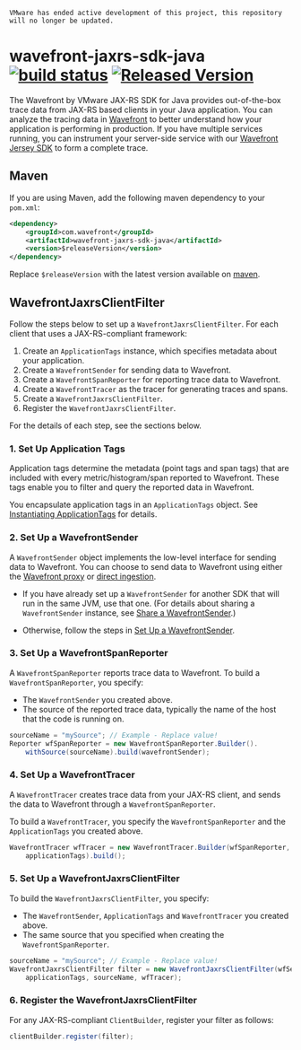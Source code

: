 ```
VMware has ended active development of this project, this repository will no longer be updated.
```
# wavefront-jaxrs-sdk-java [![build status][ci-img]][ci] [![Released Version][maven-img]][maven]

The Wavefront by VMware JAX-RS SDK for Java provides out-of-the-box trace data from JAX-RS based clients in your Java application. You can analyze the tracing data in [Wavefront](https://www.wavefront.com/) to better understand how your application is performing in production. If you have multiple services running, you can instrument your server-side service with our [Wavefront Jersey SDK](https://github.com/wavefrontHQ/wavefront-jersey-sdk-java) to form a complete trace.

## Maven

If you are using Maven, add the following maven dependency to your `pom.xml`:

```xml
<dependency>
    <groupId>com.wavefront</groupId>
    <artifactId>wavefront-jaxrs-sdk-java</artifactId>
    <version>$releaseVersion</version>
</dependency>
```

Replace `$releaseVersion` with the latest version available on [maven](http://search.maven.org/#search%7Cga%7C1%7Cwavefront-jaxrs-sdk-java).

## WavefrontJaxrsClientFilter

Follow the steps below to set up a `WavefrontJaxrsClientFilter`. For each client that uses a JAX-RS-compliant framework:

1. Create an `ApplicationTags` instance, which specifies metadata about your application.
2. Create a `WavefrontSender` for sending data to Wavefront.
3. Create a `WavefrontSpanReporter` for reporting trace data to Wavefront.
4. Create a `WavefrontTracer` as the tracer for generating traces and spans.
5. Create a `WavefrontJaxrsClientFilter`.
6. Register the `WavefrontJaxrsClientFilter`.

For the details of each step, see the sections below.

### 1. Set Up Application Tags

Application tags determine the metadata (point tags and span tags) that are included with every metric/histogram/span reported to Wavefront. These tags enable you to filter and query the reported data in Wavefront.

You encapsulate application tags in an `ApplicationTags` object. See [Instantiating ApplicationTags](https://github.com/wavefrontHQ/wavefront-sdk-doc-sources/blob/master/java/applicationtags.md#application-tags) for details.

### 2. Set Up a WavefrontSender

A `WavefrontSender` object implements the low-level interface for sending data to Wavefront. You can choose to send data to Wavefront using either the [Wavefront proxy](https://docs.wavefront.com/proxies.html) or [direct ingestion](https://docs.wavefront.com/direct_ingestion.html).

* If you have already set up a `WavefrontSender` for another SDK that will run in the same JVM, use that one.  (For details about sharing a `WavefrontSender` instance, see [Share a WavefrontSender](https://github.com/wavefrontHQ/wavefront-sdk-doc-sources/blob/master/java/wavefrontsender.md#Share-a-WavefrontSender).)

* Otherwise, follow the steps in [Set Up a WavefrontSender](https://github.com/wavefrontHQ/wavefront-sdk-doc-sources/blob/master/java/wavefrontsender.md#wavefrontsender).


### 3. Set Up a WavefrontSpanReporter

A `WavefrontSpanReporter` reports trace data to Wavefront.
To build a `WavefrontSpanReporter`, you specify:
* The `WavefrontSender` you created above.
* The source of the reported trace data, typically the name of the host that the code is running on.

```java
sourceName = "mySource"; // Example - Replace value!
Reporter wfSpanReporter = new WavefrontSpanReporter.Builder().
    withSource(sourceName).build(wavefrontSender);
```

### 4. Set Up a WavefrontTracer

A `WavefrontTracer` creates trace data from your JAX-RS client, and sends the data to Wavefront through a `WavefrontSpanReporter`.

To build a `WavefrontTracer`, you specify the `WavefrontSpanReporter` and the `ApplicationTags` you created above.

```Java
WavefrontTracer wfTracer = new WavefrontTracer.Builder(wfSpanReporter,   
    applicationTags).build();
```

### 5. Set Up a WavefrontJaxrsClientFilter

To build the `WavefrontJaxrsClientFilter`, you specify:
* The `WavefrontSender`, `ApplicationTags` and `WavefrontTracer` you created above.
* The same source that you specified when creating the `WavefrontSpanReporter`.

```Java
sourceName = "mySource"; // Example - Replace value!
WavefrontJaxrsClientFilter filter = new WavefrontJaxrsClientFilter(wfSender,  
    applicationTags, sourceName, wfTracer);
```

### 6. Register the WavefrontJaxrsClientFilter

For any JAX-RS-compliant `ClientBuilder`, register your filter as follows:

```Java
clientBuilder.register(filter);
```

[ci-img]: https://travis-ci.com/wavefrontHQ/wavefront-jaxrs-sdk-java.svg?branch=master
[ci]: https://travis-ci.com/wavefrontHQ/wavefront-jaxrs-sdk-java
[maven-img]: https://img.shields.io/maven-central/v/com.wavefront/wavefront-jaxrs-sdk-java.svg?maxAge=604800
[maven]: http://search.maven.org/#search%7Cga%7C1%7Cwavefront-jaxrs-sdk-java
